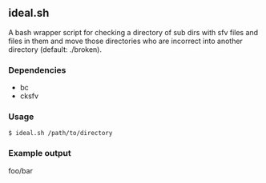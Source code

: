 ## ideal.sh
A bash wrapper script for checking a directory of sub dirs with sfv files and files in them and move those directories who are incorrect into another directory (default: ./broken). 

### Dependencies

* bc
* cksfv

### Usage

`$ ideal.sh /path/to/directory`

### Example output
foo/bar
